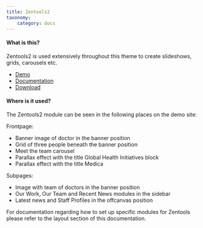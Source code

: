 ```yaml
---
title: Zentools2
taxonomy:
    category: docs
---
```


#### What is this?

Zentools2 is used extensively throughout this theme to create slideshows, grids, carousels etc.

- <a href="http://zentools2.joomlabamboo.com">Demo</a>
- <a href="http://zentools2.joomlabamboo.com">Documentation</a>
- <a href="http://www.joomlabamboo.com/downloads/template-downloads?param=zentools2">Download</a>


#### Where is it used?

The Zentools2 module can be seen in the following places on the demo site:

Frontpage:
- Banner image of doctor in the banner position
- Grid of three people beneath the banner position
- Meet the team carousel
- Parallax effect with the title Global Health Initiatives block
- Parallax effect with the title Medica

Subpages:
- Image with team of doctors in the banner position
- Our Work, Our Team and Recent News modules in the sidebar
- Latest news and Staff Profiles in the offcanvas position

For documentation regarding how to set up specific modules for Zentools please refer to the layout section of this documentation.

